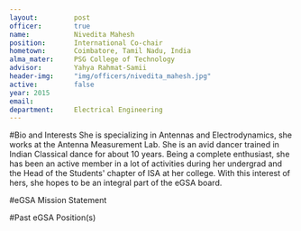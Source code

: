 ```yaml
---
layout:     	post
officer:        true
name:      		Nivedita Mahesh
position: 		International Co-chair
hometown: 		Coimbatore, Tamil Nadu, India
alma_mater: 	PSG College of Technology
advisor: 		Yahya Rahmat-Samii
header-img: 	"img/officers/nivedita_mahesh.jpg"
active: 		false
year: 2015
email: 			
department: 	Electrical Engineering
---
```


#Bio and Interests
She is specializing in Antennas and Electrodynamics, she works at the Antenna Measurement Lab. She is an avid dancer trained in Indian Classical dance for about 10 years. Being a complete enthusiast, she has been an active member in a lot of activities during her undergrad and the Head of the Students' chapter of ISA at her college. With this interest of hers, she hopes to be an integral part of the eGSA board.

#eGSA Mission Statement


#Past eGSA Position(s)
